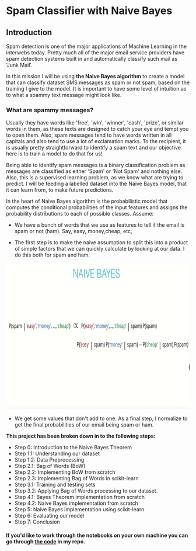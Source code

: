 # Spam Classifier with Naive Bayes




## Introduction

Spam detection is one of the major applications of Machine Learning in the interwebs today. Pretty much all of the major email service providers have spam detection systems built in and automatically classify such mail as 'Junk Mail'.

In this mission I will be using **the Naive Bayes algorithm** to create a model that can classify dataset SMS messages as spam or not spam, based on the training I give to the model. It is important to have some level of intuition as to what a spammy text message might look like. 

### What are spammy messages?

Usually they have words like 'free', 'win', 'winner', 'cash', 'prize', or similar words in them, as these texts are designed to catch your eye and tempt you to open them. Also, spam messages tend to have words written in all capitals and also tend to use a lot of exclamation marks. To the recipient, it is usually pretty straightforward to identify a spam text and our objective here is to train a model to do that for us!

Being able to identify spam messages is a binary classification problem as messages are classified as either 'Spam' or 'Not Spam' and nothing else. Also, this is a supervised learning problem, as we know what are trying to predict. I will be feeding a labelled dataset into the Naive Bayes model, that it can learn from, to make future predictions.

In the heart of Naive Bayes algorithm is the probabilistic model that computes the conditional probabilities of the input features and assigns the probability distributions to each of possible classes. Assume:


* We have a bunch of words that we use as  features to tell if the email is spam or not (ham).  Say, easy, money,cheap, etc, 
 
* The first step is to  make the naive assumption to split this into a product of  simple factors that we can quickly calculate by looking at our data.  I do this both for spam and ham.

<p align = "center">
<img src="./images/1.gif" width="600" height="400">

</p>



* We get some values that don't add to one. As a final step, I normalize to get the final probabilities of our email being spam or ham. 



 
**This project has been broken down in to the following steps:**

  * Step 0: Introduction to the Naive Bayes Theorem
  * Step 1.1: Understanding our dataset
   * Step 1.2: Data Preprocessing
  * Step 2.1: Bag of Words (BoW)
   * Step 2.2: Implementing BoW from scratch
   * Step 2.3: Implementing Bag of Words in scikit-learn
  * Step 3.1: Training and testing sets
   * Step 3.2: Applying Bag of Words processing to our dataset.
  * Step 4.1: Bayes Theorem implementation from scratch
   * Step 4.2: Naive Bayes implementation from scratch
  * Step 5: Naive Bayes implementation using scikit-learn
  * Step 6: Evaluating our model
  * Step 7: Conclusion 
    
#### If you'd like to work through the notebooks on your own machine  you can go through [the code](https://github.com/A2Amir/Spam-Classifier-with-Naive-Bayes/blob/main/Bayesian_Inference.ipynb) in my repo.

